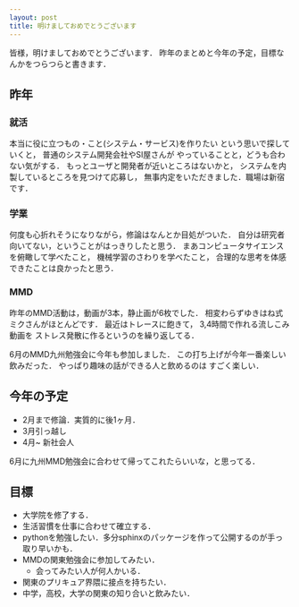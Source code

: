 ```yaml
---
layout: post
title: 明けましておめでとうございます
---
```


皆様，明けましておめでとうございます．
昨年のまとめと今年の予定，目標なんかをつらつらと書きます．

## 昨年

### 就活

本当に役に立つもの・こと(システム・サービス)を作りたい
という思いで探していくと，
普通のシステム開発会社やSI屋さんが
やっていることと，どうも合わない気がする．
もっとユーザと開発者が近いところはないかと，
システムを内製しているところを見つけて応募し，
無事内定をいただきました．職場は新宿です．

### 学業
何度も心折れそうになりながら，修論はなんとか目処がついた．
自分は研究者向いてない，ということがはっきりしたと思う．
まあコンピュータサイエンスを俯瞰して学べたこと，
機械学習のさわりを学べたこと，
合理的な思考を体感できたことは良かったと思う．

### MMD

昨年のMMD活動は，動画が3本，静止画が6枚でした．
相変わらずゆきはね式ミクさんがほとんどです．
最近はトレースに飽きて，
3,4時間で作れる流しこみ動画を
ストレス発散に作るというのを繰り返してる．

6月のMMD九州勉強会に今年も参加しました．
この打ち上げが今年一番楽しい飲みだった．
やっぱり趣味の話ができる人と飲めるのは
すごく楽しい．

## 今年の予定

* 2月まで修論．実質的に後1ヶ月．
* 3月引っ越し
* 4月~ 新社会人

6月に九州MMD勉強会に合わせて帰ってこれたらいいな，と思ってる．

## 目標

* 大学院を修了する．
* 生活習慣を仕事に合わせて確立する．
* pythonを勉強したい．多分sphinxのパッケージを作って公開するのが手っ取り早いかも．
* MMDの関東勉強会に参加してみたい．
  * 会ってみたい人が何人かいる．
* 関東のプリキュア界隈に接点を持ちたい．
* 中学，高校，大学の関東の知り合いと飲みたい．
